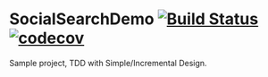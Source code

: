 # SocialSearchDemo [![Build Status](https://travis-ci.org/thebestpol/SocialSearchDemo.svg?branch=master)](https://travis-ci.org/thebestpol/SocialSearchDemo) [![codecov](https://codecov.io/gh/thebestpol/SocialSearchDemo/branch/master/graph/badge.svg)](https://codecov.io/gh/thebestpol/SocialSearchDemo)


Sample project, TDD with Simple/Incremental Design. 
